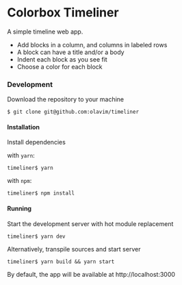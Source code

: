 # Colorbox Timeliner

A simple timeline web app.

- Add blocks in a column, and columns in labeled rows
- A block can have a title and/or a body
- Indent each block as you see fit
- Choose a color for each block

### Development

Download the repository to your machine

```
$ git clone git@github.com:olavim/timeliner
```

#### Installation

Install dependencies

with `yarn`:

```
timeliner$ yarn
```

with `npm`:

```
timeliner$ npm install
```

#### Running

Start the development server with hot module replacement

```
timeliner$ yarn dev
```

Alternatively, transpile sources and start server

```
timeliner$ yarn build && yarn start
```

By default, the app will be available at http://localhost:3000